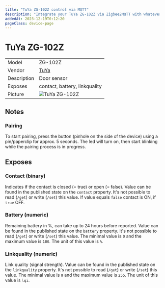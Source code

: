 ```yaml
---
title: "TuYa ZG-102Z control via MQTT"
description: "Integrate your TuYa ZG-102Z via Zigbee2MQTT with whatever smart home infrastructure you are using without the vendor's bridge or gateway."
addedAt: 2023-12-19T0:12:20
pageClass: device-page
---
```


<!-- !!!! -->
<!-- ATTENTION: This file is auto-generated through docgen! -->
<!-- You can only edit the "Notes"-Section between the two comment lines "Notes BEGIN" and "Notes END". -->
<!-- Do not use h1 or h2 heading within "## Notes"-Section. -->
<!-- !!!! -->

# TuYa ZG-102Z

|     |     |
|-----|-----|
| Model | ZG-102Z  |
| Vendor  | [TuYa](/supported-devices/#v=TuYa)  |
| Description | Door sensor |
| Exposes | contact, battery, linkquality |
| Picture | ![TuYa ZG-102Z](https://www.zigbee2mqtt.io/images/devices/ZG-102Z.jpg) |


<!-- Notes BEGIN: You can edit here. Add "## Notes" headline if not already present. -->
## Notes

### Pairing
To start pairing, press the button (pinhole on the side of the device) using a
pin/paperclip for approx. 5 seconds. The led will turn on, then start blinking while the
pairing process is in progress.
<!-- Notes END: Do not edit below this line -->




## Exposes

### Contact (binary)
Indicates if the contact is closed (= true) or open (= false).
Value can be found in the published state on the `contact` property.
It's not possible to read (`/get`) or write (`/set`) this value.
If value equals `false` contact is ON, if `true` OFF.

### Battery (numeric)
Remaining battery in %, can take up to 24 hours before reported.
Value can be found in the published state on the `battery` property.
It's not possible to read (`/get`) or write (`/set`) this value.
The minimal value is `0` and the maximum value is `100`.
The unit of this value is `%`.

### Linkquality (numeric)
Link quality (signal strength).
Value can be found in the published state on the `linkquality` property.
It's not possible to read (`/get`) or write (`/set`) this value.
The minimal value is `0` and the maximum value is `255`.
The unit of this value is `lqi`.

